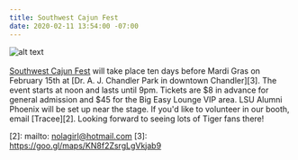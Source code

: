 ```yaml
---
title: Southwest Cajun Fest
date: 2020-02-11 13:54:00 -07:00
---
```


![alt text](https://lsu-phoenix-alumni.github.io/assets/img/SWCajunFest.jpg)  
<br>
[Southwest Cajun Fest][1] will take place ten days before Mardi Gras on February 15th at [Dr. A. J. Chandler Park in downtown Chandler][3]. The event starts at noon and lasts until 9pm. Tickets are $8 in advance for general admission and $45 for the Big Easy Lounge VIP area. LSU Alumni Phoenix will be set up near the stage. If you'd like to volunteer in our booth, email [Tracee][2]. Looking forward to seeing lots of Tiger fans there!  

[1]: https://www.southwestcajunfest.com/
[2]: mailto: nolagirl@hotmail.com
[3]: https://goo.gl/maps/KN8f2ZsrgLgVkjab9